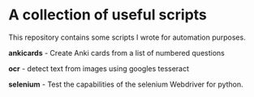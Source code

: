 # A collection of useful scripts

This repository contains some scripts I wrote for automation purposes.

**ankicards** - Create Anki cards from a list of numbered questions

**ocr** - detect text from images using googles tesseract

**selenium** - Test the capabilities of the selenium Webdriver for python.
